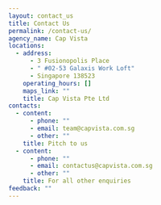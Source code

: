 ```yaml
---
layout: contact_us
title: Contact Us
permalink: /contact-us/
agency_name: Cap Vista
locations:
  - address:
      - 3 Fusionopolis Place
      - " #02-53 Galaxis Work Loft"
      - Singapore 138523
    operating_hours: []
    maps_link: ""
    title: Cap Vista Pte Ltd
contacts:
  - content:
      - phone: ""
      - email: team@capvista.com.sg
      - other: ""
    title: Pitch to us
  - content:
      - phone: ""
      - email: contactus@capvista.com.sg
      - other: ""
    title: For all other enquiries
feedback: ""
---
```


